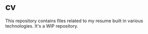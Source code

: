 # cv

This repository contains files related to my resume built in various technologies. 
It's a WIP repository.
